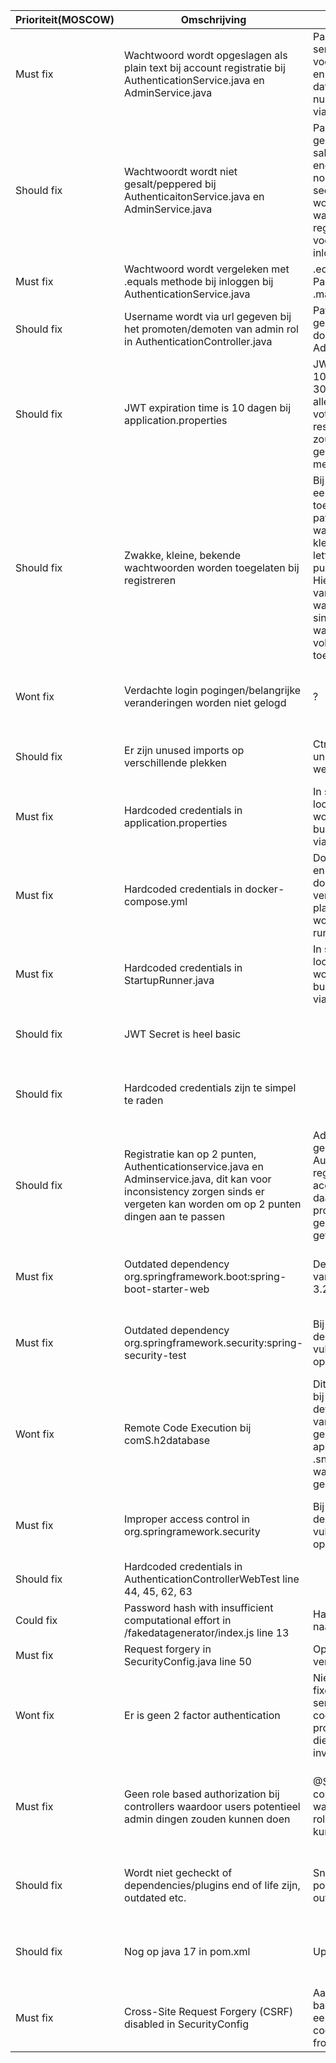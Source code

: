 | Prioriteit(MOSCOW) | Omschrijving                                                                                                                                                                     | Fix                                                                                                                                                                                                                                                                                                                            | Bron                                                                                          |
|--------------------|----------------------------------------------------------------------------------------------------------------------------------------------------------------------------------|--------------------------------------------------------------------------------------------------------------------------------------------------------------------------------------------------------------------------------------------------------------------------------------------------------------------------------|-----------------------------------------------------------------------------------------------|
| Must fix           | Wachtwoord wordt opgeslagen als plain text bij account registratie bij AuthenticationService.java en AdminService.java                                                           | PasswordEncoder bij services toegevoegd en voordat user gecreeerd en opgeslagen wordt in databse wordt password nu eerst nog geencode via .encode()                                                                                                                                                                            | OWASP A3:2017 – Sensitive Data Exposure: plain text passwords                                 |
| Should fix         | Wachtwoordt wordt niet gesalt/peppered bij AuthenticaitonService.java en AdminService.java                                                                                       | PasswordEncoder gebruikt BCrypt en die salt automatisch voor encoden, daarnaast ook nog los een pepper in secret file die toegevoegd wordt aan einde van wachtwoord bij registreren en inloggen voor het encoden en bij inloggen                                                                                               | OWASP A3:2017 – Sensitive Data Exposure: weakly secured                                       |
| Must fix           | Wachtwoord wordt vergeleken met .equals methode bij inloggen bij AuthenticationService.java                                                                                      | .equals vervangen door PasswordEncoder .matches functie                                                                                                                                                                                                                                                                        | Timing attack                                                                                 |
| Should fix         | Username wordt via url gegeven bij het promoten/demoten van admin rol in AuthenticationController.java                                                                           | Path variable eruit gehaald en vervangen door requestbody via AdminRequest.java                                                                                                                                                                                                                                                | OWASP A3:2017 – Sensitive Data Exposure: exposed in url                                       |
| Should fix         | JWT expiration time is 10 dagen bij application.properties                                                                                                                       | JWT Expiration time van 10 dagen veranderd naar 30 minutes. Applicatie is alleen importen van votes/candidates en resultaten bekijken en dus zou 30 minuten meer dan genoeg moeten zijn voor meeste usecases                                                                                                                   | OWASP A2:2017 – Broken Authentication: Too long session timeouts                              |
| Should fix         | Zwakke, kleine, bekende wachtwoorden worden toegelaten bij registreren                                                                                                           | Bij RegisterRequest.java een minSize van 12 toegevoegd en een RegEx pattern die wilt dat een wachtwoord minimaal 2 kleine letters, 2 grote letters, 2 nummers, 2 punctuation marks bevat. Hiermee is een blacklist van bekende wachtwoorden niet nodig sinds bekende wachtwoorden niet voldoen aan de toegevoegde restrictions | OWASP A2:2017 – Broken Authentication: Credential stuffing through commonly used passwords    |
| Wont fix           | Verdachte login pogingen/belangrijke veranderingen worden niet gelogd                                                                                                            | ?                                                                                                                                                                                                                                                                                                                              | OWASP A10:2017 – Insufficient Logging & Monitoring                                            |
| Should fix         | Er zijn unused imports op verschillende plekken                                                                                                                                  | Ctrl+Alt+O heeft alle unused imports weggehaald                                                                                                                                                                                                                                                                                | OWASP A6:2017 – Security Misconfiguration: Unused imports                                     |
| Must fix           | Hardcoded credentials in application.properties                                                                                                                                  | In secret.properties op local. Tijdens een push worden values voor de build pipeline vervangen via github secrets                                                                                                                                                                                                              | OWASP A3:2017 – Sensitive Data Exposure: hardcoded credentials                                |
| Must fix           | Hardcoded credentials in docker-compose.yml                                                                                                                                      | Docker secrets gecreeerd en de echte credentials in docker-compose.yml vervangen door placeholders die weer worden vervangen bij het runnen                                                                                                                                                                                    | OWASP A3:2017 – Sensitive Data Exposure: hardcoded credentials                                |
| Must fix           | Hardcoded credentials in StartupRunner.java                                                                                                                                      | In secret.properties op local. Tijdens een push worden values voor de build pipeline vervangen via github secrets                                                                                                                                                                                                              | OWASP A3:2017 – Sensitive Data Exposure: hardcoded credentials                                |
| Should fix         | JWT Secret is heel basic                                                                                                                                                         |                                                                                                                                                                                                                                                                                                                                | OWASP A2:2017 – Broken Authentication: weak secret                                            |
| Should fix         | Hardcoded credentials zijn te simpel te raden                                                                                                                                    |                                                                                                                                                                                                                                                                                                                                | OWASP A2:2017 – Broken Authentication: commonly used credentials                              |
| Should fix         | Registratie kan op 2 punten, Authenticationservice.java en Adminservice.java, dit kan voor inconsistency zorgen sinds er vergeten kan worden om op 2 punten dingen aan te passen | Adminservice.java gebruik laten maken van Authenticationservice.java register methode om accounts te registreren en daarna via Admins promote functie de gebruiker de admin rol geven                                                                                                                                          | OWASP A6:2017 – Security Misconfiguration                                                     |
| Must fix           | Outdated dependency org.springframework.boot:spring-boot-starter-web                                                                                                             | Dependency geupdate van versie 3.2.3 naar 3.2.5                                                                                                                                                                                                                                                                                | Snyk & OWASP A6:2017 – Security Misconfiguration: Not up to date                              |
| Must fix           | Outdated dependency org.springframework.security:spring-security-test                                                                                                            | Bij updaten van andere dependency is vulnerability ermee opgelost                                                                                                                                                                                                                                                              | Snyk & OWASP A6:2017 – Security Misconfiguration: Not up to date                              |
| Wont fix           | Remote Code Execution bij comS.h2database                                                                                                                                        | Dit is vooral een probleem bij het overwriten van de default WebAllowOthers van false naar true, dit gebeurt niet in onze applicatie dus ik heb een .snyk file aangemaakt waar de vulnerability geignored wordt                                                                                                                | Snyk & OWASP A9:2017 – Using Components with Known Vulnerabilities                            |
| Must fix           | Improper access control in org.springramework.security                                                                                                                           | Bij updaten van andere dependency is vulnerability ermee opgelost                                                                                                                                                                                                                                                              | Snyk & OWASP A6:2017 – Security Misconfiguration: Not up to date                              |
| Should fix         | Hardcoded credentials in AuthenticationControllerWebTest line 44, 45, 62, 63                                                                                                     |                                                                                                                                                                                                                                                                                                                                | Snyk                                                                                          |
| Could fix          | Password hash with insufficient computational effort in /fakedatagenerator/index.js line 13                                                                                      | Hashmethode van md5 naar sha256 veranderd                                                                                                                                                                                                                                                                                      | Snyk                                                                                          |
| Must fix           | Request forgery in SecurityConfig.java line 50                                                                                                                                   | Op mysterieuze wijze verdwenen                                                                                                                                                                                                                                                                                                 | Snyk                                                                                          |
| Wont fix           | Er is geen 2 factor authentication                                                                                                                                               | Niet gedaan maar bv te fixen door een email service te hebben die een code stuurt naar user bij proberen inloggen en user die code erbij nog laten invullen                                                                                                                                                                    | OWASP A2:2017 – Broken Authentication: Having a password as only factor                       |
| Must fix           | Geen role based authorization bij controllers waardoor users potentieel admin dingen zouden kunnen doen                                                                          | @Secured bij alle controllers toegevoegd waar alleen users met rollen bij zouden moeten kunnen komen                                                                                                                                                                                                                           | OWASP A5:2017 – Broken Access Control: Able to use authenticated endpoints not meant for user |
| Should fix         | Wordt niet gecheckt of dependencies/plugins end of life zijn, outdated etc.                                                                                                      | Snyk gedownload die pom checkt voor outdated/unsecure dingen                                                                                                                                                                                                                                                                   | OWASP A9:2017 – Using Components with Known Vulnerabilities                                   |
| Should fix         | Nog op java 17 in pom.xml                                                                                                                                                        | Update naar java 21                                                                                                                                                                                                                                                                                                            | Snyk & OWASP A6:2017 – Security Misconfiguration: Not up to date                              |
| Must fix           | Cross-Site Request Forgery (CSRF) disabled in SecurityConfig                                                                                                                     | Aangezet met een hele basic implementation die een csrf token in een cookie geeft voor de frontend om op te pakken                                                                                                                                                                                                             | Snyk & OWASP A6:2017 – CSRF                                                                   |
